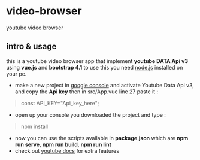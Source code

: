 # video-browser
youtube video browser
## intro & usage
this is a youtube video browser app that implement **youtube DATA Api v3** using **vue.js** and **bootstrap 4.1** to use this you need [node.js](https://nodejs.org/en/) installed on your pc.
* make a new project in [google console](https://console.developers.google.com/) and activate Youtube Data Api v3, and copy the **Api key** then in src/App.vue line 27 paste it : 
> const API_KEY="Api_key_here";
* open up your console you downloaded the project and type :
> npm install
* now you can use the scripts available in **package.json** which are **npm run serve**, **npm run build**, **npm run lint**
* check out [youtube docs](https://developers.google.com/youtube/v3/docs/search/list) for extra features

